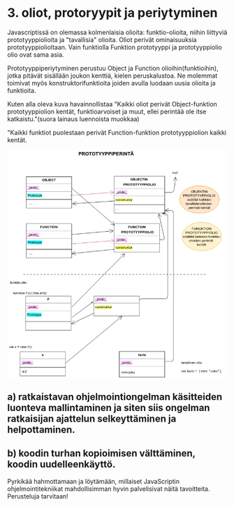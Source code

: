 
# 3. oliot, protoryypit ja periytyminen

Javascriptissä on olemassa kolmenlaisia olioita: funktio-olioita, niihin liittyviä prototyyppiolioita ja "tavallisia" olioita. Oliot perivät ominaisuuksia prototyyppiolioltaan. Vain funktiolla Funktion prototyyppi ja prototyyppiolio olio ovat sama asia.

Prototyyppiperiytyminen perustuu Object ja Function olioihin(funktioihin), jotka pitävät sisällään joukon kenttiä, kielen peruskalustoa. Ne molemmat toimivat myös konstruktorifunktioita joiden avulla luodaan uusia olioita ja funktioita.

Kuten alla oleva kuva havainnollistaa
"Kaikki oliot perivät Object-funktion prototyyppiolion kentät, funktioarvoiset ja muut, ellei perintää ole itse katkaistu."(suora lainaus luennoista muokkaa)

"Kaikki funktiot puolestaan perivät Function-funktion prototyyppiolion kaikki kentät.


<img src="https://github.com/vsvala/JavaScript_ohjelmointitekniikka/blob/master/Untitled%20Diagram.png" >


## a) ratkaistavan ohjelmointiongelman käsitteiden luonteva mallintaminen ja siten siis ongelman ratkaisijan ajattelun selkeyttäminen ja helpottaminen.

##  b) koodin turhan kopioimisen välttäminen, koodin uudelleenkäyttö.

Pyrkikää hahmottamaan ja löytämään, millaiset JavaScriptin ohjelmointitekniikat mahdollisimman hyvin palvelisivat näitä tavoitteita. Perusteluja tarvitaan!


